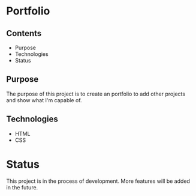 # Portfolio 

## Contents

- Purpose
- Technologies
- Status

## Purpose 

The purpose of this project is to create an portfolio to add other projects and show what I'm capable of.

## Technologies

- HTML 
- CSS 

# Status

This project is in the process of development. More features will be added in the future.